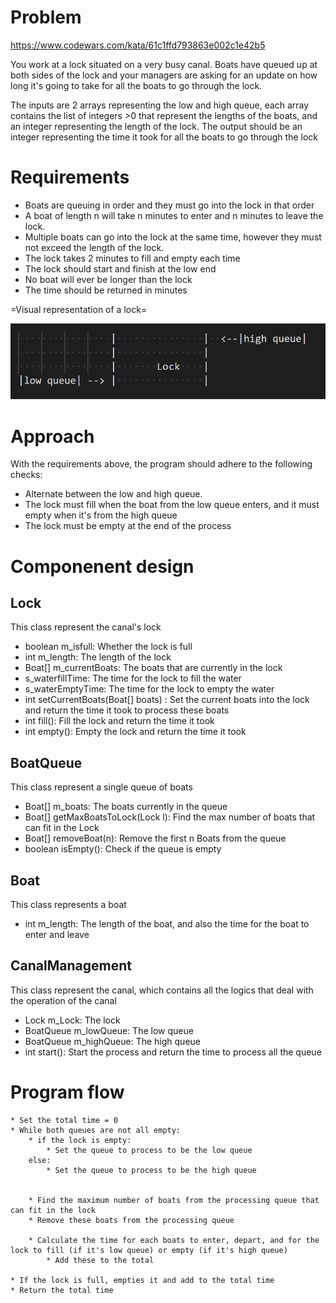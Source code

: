 # Problem
https://www.codewars.com/kata/61c1ffd793863e002c1e42b5

You work at a lock situated on a very busy canal. Boats have queued up at both sides of the lock and your managers are asking for an update on how long it's going to take for all the boats to go through the lock.

The inputs are 2 arrays representing the low and high queue, each array contains the list of integers >0 that represent the lengths of the boats, and an integer representing the length of the lock. The output should be an integer representing the time it took for all the boats to go through the lock

# Requirements
* Boats are queuing in order and they must go into the lock in that order
* A boat of length n will take n minutes to enter and n minutes to leave the lock.
* Multiple boats can go into the lock at the same time, however they must not exceed the length of the lock.
* The lock takes 2 minutes to fill and empty each time
* The lock should start and finish at the low end
* No boat will ever be longer than the lock
* The time should be returned in minutes


=Visual representation of a lock=

![Simple illustration of a canal lock](illustration.png)


# Approach

With the requirements above, the program should adhere to the following checks:
* Alternate between the low and high queue.
* The lock must fill when the boat from the low queue enters, and it must empty when it's from the high queue
* The lock must be empty at the end of the process

# Componenent design

## Lock
This class represent the canal's lock

* boolean m_isfull: Whether the lock is full
* int m_length: The length of the lock
* Boat[] m_currentBoats: The boats that are currently in the lock
* s_waterfillTime: The time for the lock to fill the water
* s_waterEmptyTime: The time for the lock to empty the water
* int setCurrentBoats(Boat[] boats) : Set the current boats into the lock and return the time it took to process these boats
* int fill(): Fill the lock and return the time it took
* int empty(): Empty the lock and return the time it took


## BoatQueue
This class represent a single queue of boats

* Boat[] m_boats: The boats currently in the queue
* Boat[] getMaxBoatsToLock(Lock l): Find the max number of boats that can fit in the Lock
* Boat[] removeBoat(n): Remove the first n Boats from the queue
* boolean isEmpty(): Check if the queue is empty

## Boat
This class represents a boat

* int m_length: The length of the boat, and also the time for the boat to enter and leave

## CanalManagement
This class represent the canal, which contains all the logics that deal with the operation of the canal

* Lock m_Lock: The lock
* BoatQueue m_lowQueue: The low queue
* BoatQueue m_highQueue: The high queue
* int start(): Start the process and return the time to process all the queue

# Program flow 

```
* Set the total time = 0
* While both queues are not all empty:
    * if the lock is empty:
        * Set the queue to process to be the low queue
    else:
        * Set the queue to process to be the high queue

       
    * Find the maximum number of boats from the processing queue that can fit in the lock
    * Remove these boats from the processing queue

    * Calculate the time for each boats to enter, depart, and for the lock to fill (if it's low queue) or empty (if it's high queue)
        * Add these to the total
   
* If the lock is full, empties it and add to the total time
* Return the total time
```

